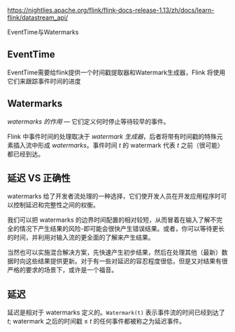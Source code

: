 https://nightlies.apache.org/flink/flink-docs-release-1.13/zh/docs/learn-flink/datastream_api/

EventTime与Watermarks

## EventTime

EventTime需要给flink提供一个时间戳提取器和Watermark生成器，Flink 将使用它们来跟踪事件时间的进度

## Watermarks

 *watermarks 的作用* — 它们定义何时停止等待较早的事件。

Flink 中事件时间的处理取决于 *watermark 生成器*，后者将带有时间戳的特殊元素插入流中形成 *watermarks*。事件时间 *t* 的 watermark 代表 *t* 之前（很可能）都已经到达。

## 延迟 VS 正确性

watermarks 给了开发者流处理的一种选择，它们使开发人员在开发应用程序时可以控制延迟和完整性之间的权衡。

我们可以把 watermarks 的边界时间配置的相对较短，从而冒着在输入了解不完全的情况下产生结果的风险-即可能会很快产生错误结果。或者，你可以等待更长的时间，并利用对输入流的更全面的了解来产生结果。

当然也可以实施混合解决方案，先快速产生初步结果，然后在处理其他（最新）数据时向这些结果提供更新。对于有一些对延迟的容忍程度很低，但是又对结果有很严格的要求的场景下，或许是一个福音。

## 延迟

延迟是相对于 watermarks 定义的。`Watermark(t)` 表示事件流的时间已经到达了 *t*; watermark 之后的时间戳 ≤ *t* 的任何事件都被称之为延迟事件。

